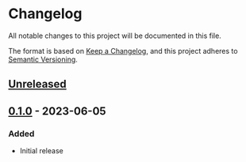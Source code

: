 # Changelog

All notable changes to this project will be documented in this file.

The format is based on [Keep a Changelog](https://keepachangelog.com/en/1.0.0/),
and this project adheres to [Semantic Versioning](https://semver.org/spec/v2.0.0.html).

## [Unreleased]

## [0.1.0] - 2023-06-05
### Added
- Initial release

[unreleased]: https://github.com/calebzulawski/autobahn-hash/compare/0.1.0...HEAD
[0.1.0]: https://github.com/calebzulawski/autobahn-hash/releases/tag/0.1.0

